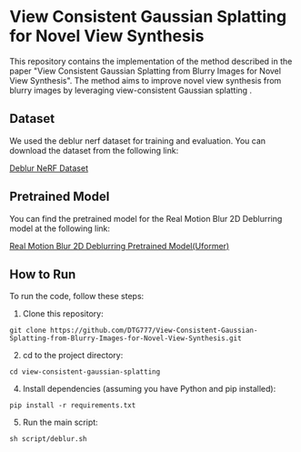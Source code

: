 
# View Consistent Gaussian Splatting for Novel View Synthesis

This repository contains the implementation of the method described in the paper "View Consistent Gaussian Splatting from Blurry Images for Novel View Synthesis". The method aims to improve novel view synthesis from blurry images by leveraging view-consistent Gaussian splatting .
## Dataset

We used the deblur nerf dataset for training and evaluation. You can download the dataset from the following link:

[Deblur NeRF Dataset](https://drive.google.com/drive/folders/1_TkpcJnw504ZOWmgVTD7vWqPdzbk9Wx_)
## Pretrained Model

You can find the pretrained model for the Real Motion Blur 2D Deblurring model at the following link:

[Real Motion Blur 2D Deblurring Pretrained Model(Uformer)](https://github.com/ZhendongWang6/Uformer)

## How to Run

To run the code, follow these steps:

1. Clone this repository:
```shell
git clone https://github.com/DTG777/View-Consistent-Gaussian-Splatting-from-Blurry-Images-for-Novel-View-Synthesis.git
```
2. cd to the project directory:
```shell
cd view-consistent-gaussian-splatting
```
4. Install dependencies (assuming you have Python and pip installed):
```shell
pip install -r requirements.txt
```
5. Run the main script:
```shell
sh script/deblur.sh
```

